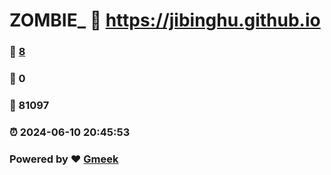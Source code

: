 # ZOMBIE_ :link: https://jibinghu.github.io 
### :page_facing_up: [8](https://jibinghu.github.io/tag.html) 
### :speech_balloon: 0 
### :hibiscus: 81097 
### :alarm_clock: 2024-06-10 20:45:53 
### Powered by :heart: [Gmeek](https://github.com/Meekdai/Gmeek)
